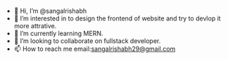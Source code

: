 - 👋 Hi, I’m @sangalrishabh
- 👀 I’m interested in to design the frontend of website and try to devlop it more attrative.
- 🌱 I’m currently learning MERN.
- 💞️ I’m looking to collaborate on fullstack  developer. 
- 📫 How to reach me email:sangalrishabh29@gmail.com

<!---
sangalrishabh/sangalrishabh is a ✨ special ✨ repository because its `README.md` (this file) appears on your GitHub profile.
You can click the Preview link to take a look at your changes.
--->
